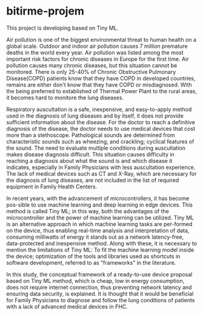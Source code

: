 # bitirme-projem

This project is developing based on Tiny ML. 

   Air pollution is one of the biggest environmental threat to human health on a global scale. Outdoor and indoor air pollution causes 7 million premature deaths in the world every year. Air pollution was listed among the most important risk factors for chronic diseases in Europe for the first time. Air pollution causes many chronic diseases, but this situation cannot be monitored. There is only 25-40% of Chronic Obstructive Pulmonary Disease(COPD) patients know that they have COPD in developed countries, remains are either don't know that they have COPD or misdiagnosed. With the being preferred to established of Thermal Power Plant to the rural areas, it becomes hard to monitore the lung diseases. 

   Respiratory auscultation is a safe, inexpensive, and easy-to-apply method used in the diagnosis of lung diseases and by itself, it does not provide sufficient information about the disease. For the doctor to reach a definitive diagnosis of the disease, the doctor needs to use medical devices that cost more than a stethoscope. Pathological sounds are determined from characteristic sounds such as wheezing, and crackling; cyclical features of the sound. The need to evaluate multiple conditions during auscultation makes disease diagnosis difficult. This situation causes difficulty in reaching a diagnosis about what the sound is and which disease it indicates, especially in Family Physicians with less auscultation experience. The lack of medical devices such as CT and X-Ray, which are necessary for the diagnosis of lung diseases, are not included in the list of required equipment in Family Health Centers. 

   In recent years, with the advancement of microcontrollers, it has become pos-sible to use machine learning and deep learning in edge devices. This method is called Tiny ML; in this way, both the advantages of the microcontroller and the power of machine learning can be utilized. Tiny ML is an alternative approach in which machine learning tasks are per-formed on the device, thus enabling real-time analysis and interpretation of data, consuming milliwatts of energy it stands out as a network latency-free, data-protected and inexpensive method. Along with these, it is necessary to mention the limitations of Tiny ML: To fit the machine learning model inside the device; optimization of the tools and libraries used as shortcuts in software development, referred to as "frameworks" in the literature.
   
   In this study, the conceptual framework of a ready-to-use device proposal based on Tiny ML method, which is cheap, low in energy consumption, does not require internet connection, thus preventing network latency and ensuring data security, is explained. It is thought that it would be beneficial for Family Physicians to diagnose and follow the lung conditions of patients with a lack of advanced medical devices in FHC.
   
  
